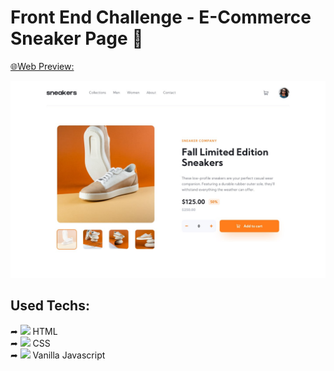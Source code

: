 # Front End Challenge - E-Commerce Sneaker Page 👟

[🌐Web Preview:](https://ricardokanashiro.github.io/ECommerceSneakerPage/)

<img src="./design/desktop-design.jpg" />

## Used Techs:

<div>
    ➦ <img src="https://cdn.jsdelivr.net/gh/devicons/devicon/icons/html5/html5-original.svg" height="15px"/>
    HTML
</div>

<div>
    ➦ <img src="https://cdn.jsdelivr.net/gh/devicons/devicon/icons/css3/css3-original.svg" height="15px"/>
    CSS
</div>

<div>
    ➦ <img src="https://cdn.jsdelivr.net/gh/devicons/devicon/icons/javascript/javascript-original.svg" height="15px"/>
    Vanilla Javascript
</div>
